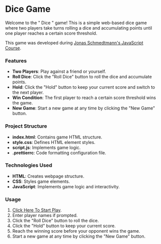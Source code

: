 # Dice Game

Welcome to the " Dice " game! This is a simple web-based dice game where two players take turns rolling a dice and accumulating points until one player reaches a certain score threshold. 

This game was developed during [Jonas Schmedtmann's JavaScript Course](https://www.udemy.com/share/101Wfe3@WNfGGz11Oi9aTz8k04tFZTOeWvzLQXZsSOnuHZXk7n3xF_sBJQTf5GT05dyygfpFow==/).

### Features

- **Two Players**: Play against a friend or yourself.
- **Roll Dice**: Click the \"Roll Dice\" button to roll the dice and accumulate points.
- **Hold**: Click the \"Hold\" button to keep your current score and switch to the next player.
- **Win Condition**: The first player to reach a certain score threshold wins the game.
- **New Game**: Start a new game at any time by clicking the \"New Game\" button.


### Project Structure
- **index.html**: Contains game HTML structure.
- **style.css**: Defines HTML element styles.
- **script.js**: Implements game logic.
- **.prettierrc**: Code formatting configuration file.

### Technologies Used
- **HTML**: Creates webpage structure.
- **CSS**: Styles game elements.
- **JavaScript**: Implements game logic and interactivity.

### Usage
1. [Click Here To Start Play](https://dice-game-abuoelezz.vercel.app/).
2. Enter player names if prompted.
3. Click the \"Roll Dice\" button to roll the dice.
4. Click the \"Hold\" button to keep your current score.
5. Reach the winning score before your opponent wins the game.
6. Start a new game at any time by clicking the \"New Game\" button.
